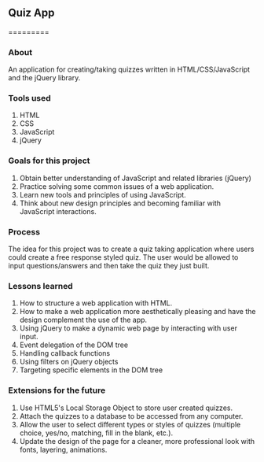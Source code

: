 ## Quiz App
=========

### About
An application for creating/taking quizzes written in HTML/CSS/JavaScript and the jQuery library.

### Tools used

1. HTML
2. CSS
3. JavaScript
4. jQuery

### Goals for this project

1. Obtain better understanding of JavaScript and related libraries (jQuery)
2. Practice solving some common issues of a web application.
3. Learn new tools and principles of using JavaScript.
4. Think about new design principles and becoming familiar with JavaScript interactions.

### Process

The idea for this project was to create a quiz taking application where users could create a free response styled quiz. The user would be allowed to input questions/answers and then take the quiz they just built.

### Lessons learned

1. How to structure a web application with HTML.
2. How to make a web application more aesthetically pleasing and have the design complement the use of the app.
3. Using jQuery to make a dynamic web page by interacting with user input.
4. Event delegation of the DOM tree
5. Handling callback functions
6. Using filters on jQuery objects
7. Targeting specific elements in the DOM tree

### Extensions for the future

1. Use HTML5's Local Storage Object to store user created quizzes.
2. Attach the quizzes to a database to be accessed from any computer.
3. Allow the user to select different types or styles of quizzes (multiple choice, yes/no, matching, fill in the blank, etc.).
4. Update the design of the page for a cleaner, more professional look with fonts, layering, animations.
